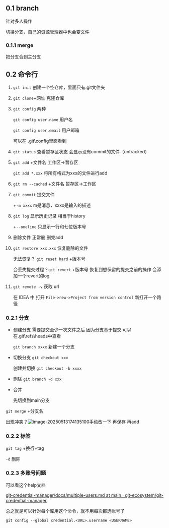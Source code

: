 
## 0.1 branch

针对多人操作

切换分支，自己的资源管理器中也会变文件

### 0.1.1 merge

把分支合到主分支

## 0.2 命令行

1. `git init` 创建一个空仓库，里面只有.git文件夹
    
2. `git clone`+网址 克隆仓库
    
3. `git config` 两种
    
    `git config user.name` 用户名
    
    `git config user.email` 用户邮箱
    
    可以在 .git\config里面看到
    
4. `git status` 查看暂存区状态 会显示没有commit的文件（untracked）
    
5. `git add` +文件名 工作区→暂存区
    
    `git add *.xxx` 将所有格式为xxx的文件进行add
    
6. `git rm --cached` +文件名 暂存区->工作区
    
7. `git commit` 提交文件
    
    +`-m xxxx` m是消息，xxxx是输入的描述
    
8. `git log` 显示历史记录 相当于history
    
    +`--oneline` 只显示一行和七位版本号
    
9. 删除文件 正常删 删完add
    
10. `git restore xxx.xxx` 恢复删除的文件
    
    无法恢复？ `git reset hard` +版本号
    
    会丢失提交过程？`git revert` +版本号 恢复到想保留的提交之前的操作 会添加一个revert的log
    
11. `git remote -v` 获取 url
    
    在 IDEA 中 打开 `File->new->Project from version control` 新打开一个路径
    

### 0.2.1 分支

- 创建分支 需要提交至少一次文件之后 因为分支基于提交 可以在.git\refs\heads中查看
    
    `git branch xxxx` 新建一个分支
    
- 切换分支 `git checkout xxx`
    
    创建并切换 `git checkout -b xxxx`
    
- 删除 `git branch -d xxx`
    
- 合并
    
    先切换到main分支
    

`git merge` +分支名

出现冲突？![image-20250513174135100](file:///C:/Users/15141/AppData/Roaming/Typora/typora-user-images/image-20250513174135100.png?lastModify=1755503548)手动改一下 再保存 再add

### 0.2.2 标签

`git tag` +换行+tag

`-d` 删除

### 0.2.3 多账号问题

可以看这个help文档

[git-credential-manager/docs/multiple-users.md at main · git-ecosystem/git-credential-manager](https://github.com/git-ecosystem/git-credential-manager/blob/main/docs/multiple-users.md)

总之就是可以针对每个库用这个命令，就不用每次都选账号了

`git config --global credential.<URL>.username <USERNAME>`